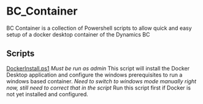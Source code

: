 # BC_Container
BC Container is a collection of Powershell scripts to allow quick and easy setup of a docker desktop container of the Dynamics BC

## Scripts 
[DockerInstall.ps1](https://github.com/MEaly-Icepts/BC_Container/blob/master/DockerInstall.ps1) *Must be run as admin*  This script will install the Docker Desktop application and configure the windows prerequisites to run a windows based container. *Need to switch to windows mode manually right now, still need to correct that in the script* Run this script first if Docker is not yet installed and configured. 
